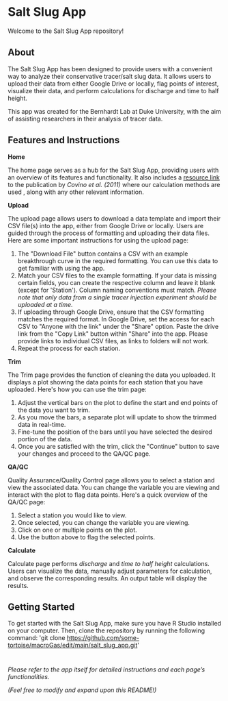   # Salt Slug App
  Welcome to the Salt Slug App repository!

  ## About
The Salt Slug App has been designed to provide users with a convenient way to analyze their conservative tracer/salt slug data. It allows users to upload their data from either Google Drive or locally, flag points of interest, visualize their data, and perform calculations for discharge and time to half height.

This app was created for the Bernhardt Lab at Duke University, with the aim of assisting researchers in their analysis of tracer data.

  ## Features and Instructions
**Home**

The home page serves as a hub for the Salt Slug App, providing users with an overview of its features and functionality. It also includes a [resource link](http://dx.doi.org/10.1029/2011WR010942) to the publication by *Covino et al. (2011)* where our calculation methods are used , along with any other relevant information.
  
**Upload**

The upload page allows users to download a data template and import their CSV file(s) into the app, either from Google Drive or locally. Users are guided through the process of formatting and uploading their data files. Here are some important instructions for using the upload page:

1. The "Download File" button contains a CSV with an example breakthrough curve in the required formatting. You can use this data to get familiar with using the app.
2. Match your CSV files to the example formatting. If your data is missing certain fields, you can create the respective column and leave it blank (except for 'Station'). Column naming conventions must match.
   *Please note that only data from a single tracer injection experiment should be uploaded at a time.*
3. If uploading through Google Drive, ensure that the CSV formatting matches the required format. In Google Drive, set the access for each CSV to "Anyone with the link" under the "Share" option. Paste the drive link from the "Copy Link" button within "Share" into the app. Please provide links to individual CSV files, as links to folders will not work.
4. Repeat the process for each station.

**Trim**

The Trim page provides the function of cleaning the data you uploaded. It displays a plot showing the data points for each station that you have uploaded. Here's how you can use the trim page:

1. Adjust the vertical bars on the plot to define the start and end points of the data you want to trim.
2. As you move the bars, a separate plot will update to show the trimmed data in real-time.
3. Fine-tune the position of the bars until you have selected the desired portion of the data.
4. Once you are satisfied with the trim, click the "Continue" button to save your changes and proceed to the QA/QC page.

**QA/QC**

Quality Assurance/Quality Control page allows you to select a station and view the associated data. You can change the variable you are viewing and interact with the plot to flag data points. Here's a quick overview of the QA/QC page:

1. Select a station you would like to view.
2. Once selected, you can change the variable you are viewing.
3. Click on one or multiple points on the plot.
4. Use the button above to flag the selected points.

**Calculate**

Calculate page performs *discharge*  and *time to half height* calculations. Users can visualize the data, manually adjust parameters for calculation, and observe the corresponding results. An output table will display the results.

## Getting Started
To get started with the Salt Slug App, make sure you have R Studio installed on your computer. Then, clone the repository by running the following command: 
'git clone https://github.com/some-tortoise/macroGas/edit/main/salt_slug_app.git'

#
*Please refer to the app itself for detailed instructions and each page’s functionalities.*

*(Feel free to modify and expand upon this README!)*

